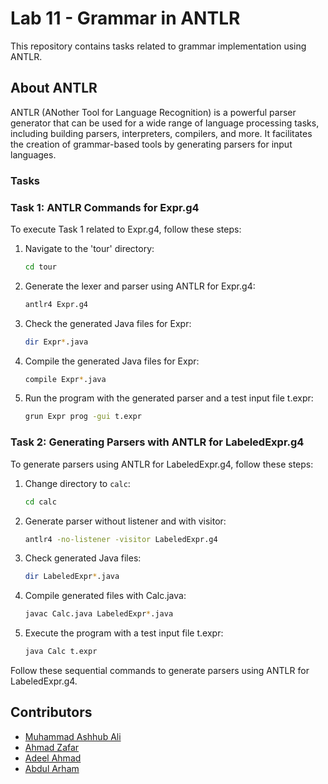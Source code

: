 # Lab 11 - Grammar in ANTLR

This repository contains tasks related to grammar implementation using ANTLR.

## About ANTLR

ANTLR (ANother Tool for Language Recognition) is a powerful parser generator that can be used for a wide range of language processing tasks, including building parsers, interpreters, compilers, and more. It facilitates the creation of grammar-based tools by generating parsers for input languages.

### Tasks

### Task 1: ANTLR Commands for Expr.g4

To execute Task 1 related to Expr.g4, follow these steps:

1. Navigate to the 'tour' directory:
    ```bash
    cd tour
    ```

2. Generate the lexer and parser using ANTLR for Expr.g4:
    ```bash
    antlr4 Expr.g4
    ```

3. Check the generated Java files for Expr:
    ```bash
    dir Expr*.java
    ```

4. Compile the generated Java files for Expr:
    ```bash
    compile Expr*.java
    ```

5. Run the program with the generated parser and a test input file t.expr:
    ```bash
    grun Expr prog -gui t.expr
    ```


### Task 2: Generating Parsers with ANTLR for LabeledExpr.g4

To generate parsers using ANTLR for LabeledExpr.g4, follow these steps:

1. Change directory to `calc`:
    ```bash
    cd calc
    ```

2. Generate parser without listener and with visitor:
    ```bash
    antlr4 -no-listener -visitor LabeledExpr.g4
    ```

3. Check generated Java files:
    ```bash
    dir LabeledExpr*.java
    ```

4. Compile generated files with Calc.java:
    ```bash
    javac Calc.java LabeledExpr*.java
    ```

5. Execute the program with a test input file t.expr:
    ```bash
    java Calc t.expr
    ```

Follow these sequential commands to generate parsers using ANTLR for LabeledExpr.g4.


## Contributors

- [Muhammad Ashhub Ali](https://github.com/NightWalker7558)
- [Ahmad Zafar](https://github.com/Arch-Frost)
- [Adeel Ahmad](https://github.com/itsAdee)
- [Abdul Arham](https://github.com/a-arham-x)
